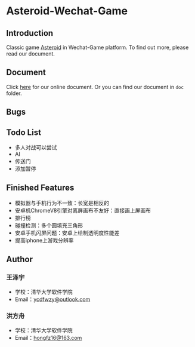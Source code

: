 # Asteroid-Wechat-Game
## Introduction
Classic game [Asteroid](https://en.wikipedia.org/wiki/Asteroid) in Wechat-Game platform. To find out more, please read our document.

## Document
Click [here](https://shimo.im/docs/LenE6xfIKykCwnc6) for our online document. Or you can find our document in `doc` folder.

## Bugs

## Todo List
- 多人对战可以尝试
- AI
- 传送门
- 添加暂停

## Finished Features
- 模拟器与手机行为不一致：长宽是相反的
- 安卓机ChromeV8引擎对离屏画布不友好：直接画上屏画布
- 排行榜
- 碰撞检测：多个圆填充三角形
- 安卓手机闪屏问题：安卓上绘制透明度性能差
- 提高iphone上游戏分辨率

## Author
### 王泽宇
- 学校：清华大学软件学院
- Email：ycdfwzy@outlook.com

### 洪方舟
- 学校：清华大学软件学院
- Email：hongfz16@163.com
